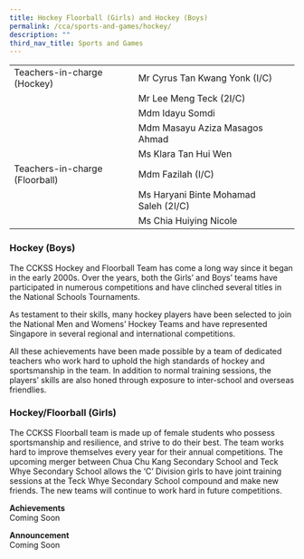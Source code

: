 ```yaml
---
title: Hockey Floorball (Girls) and Hockey (Boys)
permalink: /cca/sports-and-games/hockey/
description: ""
third_nav_title: Sports and Games
---
```

|  	|  	|  	|			
|---	|---	|---	|			
|  	Teachers-in-charge (Hockey)	|  	Mr Cyrus Tan Kwang Yonk (I/C)	|  		|  
|  		|  	Mr Lee Meng Teck (2I/C)	|  		|  
|  		|  	Mdm Idayu Somdi	|  		|  
|  		|  	Mdm Masayu Aziza Masagos Ahmad	|  		|  
|  		|  	Ms Klara Tan Hui Wen	|  		|  
|  	Teachers-in-charge (Floorball) 	|  	Mdm Fazilah (I/C)	|  		|  
|  		|  	Ms Haryani Binte Mohamad Saleh (2I/C)	|  		|  
|  		|  	Ms Chia Huiying Nicole	|  		|  


### Hockey (Boys)
The CCKSS Hockey and Floorball Team has come a long way since it began in the early 2000s. Over the years, both the Girls’ and Boys’ teams have participated in numerous competitions and have clinched several titles in the National Schools Tournaments.

As testament to their skills, many hockey players have been selected to join the National Men and Womens’ Hockey Teams and have represented Singapore in several regional and international competitions.

All these achievements have been made possible by a team of dedicated teachers who work hard to uphold the high standards of hockey and sportsmanship in the team. In addition to normal training sessions, the players’ skills are also honed through exposure to inter-school and overseas friendlies.

### Hockey/Floorball (Girls)
The CCKSS Floorball team is made up of female students who possess sportsmanship and resilience, and strive to do their best. The team works hard to improve themselves every year for their annual competitions. The upcoming merger between Chua Chu Kang Secondary School and Teck Whye Secondary School allows the ‘C’ Division girls to have joint training sessions at the Teck Whye Secondary School compound and make new friends. The new teams will continue to work hard in future competitions.


**Achievements**
<br>Coming Soon

**Announcement** 
<br>Coming Soon



